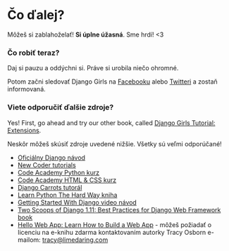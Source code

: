 # Čo ďalej?

Môžeš si zablahoželať! **Si úplne úžasná**. Sme hrdí! <3

### Čo robiť teraz?

Daj si pauzu a oddýchni si. Práve si urobila niečo ohromné.

Potom začni sledovať Django Girls na [Facebooku](http://facebook.com/djangogirls) alebo [Twitteri](https://twitter.com/djangogirls) a zostaň informovaná.

### Viete odporučiť ďalšie zdroje?

Yes! First, go ahead and try our other book, called [Django Girls Tutorial: Extensions](https://tutorial-extensions.djangogirls.org/).

Neskôr môžeš skúsiť zdroje uvedené nižšie. Všetky sú veľmi odporúčané!

- [Oficiálny Django návod](https://docs.djangoproject.com/en/2.0/intro/tutorial01/)
- [New Coder tutorials](http://newcoder.io/tutorials/)
- [Code Academy Python kurz](https://www.codecademy.com/en/tracks/python)
- [Code Academy HTML & CSS kurz](https://www.codecademy.com/tracks/web)
- [Django Carrots tutorál](https://github.com/ggcarrots/django-carrots)
- [Learn Python The Hard Way kniha](http://learnpythonthehardway.org/book/)
- [Getting Started With Django video návod](http://www.gettingstartedwithdjango.com/)
- [Two Scoops of Django 1.11: Best Practices for Django Web Framework book](https://www.twoscoopspress.com/products/two-scoops-of-django-1-11)
- [Hello Web App: Learn How to Build a Web App](https://hellowebapp.com/) - môžeš požiadať o licenciu na e-knihu zdarma kontaktovaním autorky Tracy Osborn e-mailom: <tracy@limedaring.com>